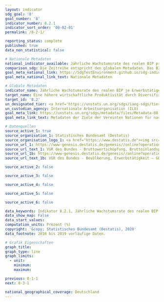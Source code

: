 ```yaml
---
layout: indicator
sdg_goal: '8'
goal_number: '8'
indicator_number: 8.2.1
indicator_sort_order: '08-02-01'
permalink: /8-2-1/

reporting_status: complete
published: true
data_non_statistical: false

# Nationale Metadaten
national_indicator_available: Jährliche Wachstumsrate des realen BIP pro Beschäftigten
comparison_sdg: Die Zeitreihe entspricht den globalen Metadaten. Das BIP wird jedoch in EUR und nicht in US-Dollar berechnet.
goal_meta_national_link: https://SdgTestEnvironment.github.io/sdg-indicators/public/MetaDe/8.2.1.pdf
goal_meta_national_link_text: Nationale Metadaten

# Globale Metadaten
indicator_name: Jährliche Wachstumsrate des realen BIP je Erwerbstätigem
target_name: Eine höhere wirtschaftliche Produktivität durch Diversifizierung, technologische Modernisierung und Innovation erreichen, einschließlich durch Konzentration auf mit hoher Wertschöpfung verbundene und arbeitsintensive Sektoren
target_id: '8.2'
un_designated_tier: <a href='https://unstats.un.org/sdgs/iaeg-sdgs/tier-classification/' title='Klicken Sie hier um weitere Informationen zur UN-Tier-Klassifikation zu erhalten.'>Tier I</a>
un_custodian_agency: Internationale Arbeitsorganisation (ILO)
goal_meta_link: https://unstats.un.org/sdgs/metadata/files/Metadata-08-02-01.pdf
goal_meta_link_text: Metadaten der Ziele der Vereinten Nationen für nachhaltige Entwicklung

# Datenquellen
source_active_1: true
source_organisation_1: Statistisches Bundesamt (Destatis)
source_organisation_logo_1: <a href="https://www.destatis.de"><img src="https://g205sdgs.github.io/sdg-indicators/public/OrgImgDe/destatis.png" alt="Logo destatis" style="height:60px; width:148px"/></a>
source_url_1: https://www-genesis.destatis.de/genesis//online?operation=table&code=81000-0001&bypass=true&language=de
source_url_text_1: VGR des Bundes - Bruttowertschöpfung, Bruttoinlandsprodukt (nominal/preisbereinigt) – GENESIS online 81000-0001
source_url_1b: https://www-genesis.destatis.de/genesis//online?operation=table&code=81000-0011&bypass=true&language=de
source_url_text_1b: VGR des Bundes - Bevölkerung, Erwerbstätigkeit – GENESIS online 81000-0011

source_active_2: false

source_active_3: false

source_active_4: false

source_active_5: false

source_active_6: false

data_keywords: Indikator 8.2.1, Jährliche Wachstumsrate des realen BIP pro Beschäftigten, Internationale Arbeitsorganisation (ILO)
data_show_map: False
data_start_values: 
computation_units: Prozent (%)
copyright: '&copy; Statistisches Bundesamt (Destatis), 2020'
data_footnote: 2016 bis 2019 vorläufige Daten.

# Grafik Eigenschaften
graph_title: 
graph_type: line
graph_limits: 
  - unit: 
    minimum: 
    maximum: 

previous: 8-1-1
next: 8-3-1

national_geographical_coverage: Deutschland
---
```


<span></span>